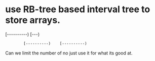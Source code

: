 #  use RB-tree based interval tree to store arrays.
[----------)           [---)

            [----------)    [----------)



Can we limit the number of  no
just use it for what its good at.




